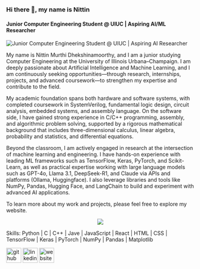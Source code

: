 ### Hi there 👋, my name is Nittin
#### Junior Computer Engineering Student @ UIUC | Aspiring AI/ML Researcher
![Junior Computer Engineering Student @ UIUC | Aspiring AI Researcher](https://www.uillinois.edu/userfiles/Servers/Server_1240/image/header_banner_uiuc.png)

My name is Nittin Murthi Dhekshinamoorthy, and I am a junior studying Computer Engineering at the University of Illinois Urbana–Champaign. I am deeply passionate about Artificial Intelligence and Machine Learning, and I am continuously seeking opportunities—through research, internships, projects, and advanced coursework—to strengthen my expertise and contribute to the field.

My academic foundation spans both hardware and software systems, with completed coursework in SystemVerilog, fundamental logic design, circuit analysis, embedded systems, and assembly language. On the software side, I have gained strong experience in C/C++ programming, assembly, and algorithmic problem solving, supported by a rigorous mathematical background that includes three-dimensional calculus, linear algebra, probability and statistics, and differential equations.

Beyond the classroom, I am actively engaged in research at the intersection of machine learning and engineering. I have hands-on experience with leading ML frameworks such as TensorFlow, Keras, PyTorch, and Scikit-Learn, as well as practical expertise working with large language models such as GPT-4o, Llama 3.1, DeepSeek-R1, and Claude via APIs and platforms (Ollama, Huggingface). I also leverage libraries and tools like NumPy, Pandas, Hugging Face, and LangChain to build and experiment with advanced AI applications.

To learn more about my work and projects, please feel free to explore my website.

<p align="center">
  <a href="https://skillicons.dev">
    <img src="https://skillicons.dev/icons?i=git,kubernetes,docker,c,vim](https://skillicons.dev/iconsi=py,c,py,tensorflow,cpp,pytorch,sklearn,anaconda,aws,sqlite,visualstudio,docker,github,latex,mysql,nodejs,npm,pycharm,html,css" />
  </a>
</p>

Skills: Python | C | C++ | Jave | JavaScript | React | HTML | CSS | TensorFlow | Keras | PyTorch | NumPy | Pandas | Matplotlib

[<img src='https://cdn.jsdelivr.net/npm/simple-icons@3.0.1/icons/github.svg' alt='github' height='40'>](https://github.com/Nittin-murthi)  [<img src='https://cdn.jsdelivr.net/npm/simple-icons@3.0.1/icons/linkedin.svg' alt='linkedin' height='40'>](https://www.linkedin.com/in/nittin-murthi-dhekshinamoorthy-1b4361279/)  [<img src='https://cdn.jsdelivr.net/npm/simple-icons@3.0.1/icons/icloud.svg' alt='website' height='40'>](https://nittin-murthi.github.io/PortfolioWebsite/)  

<!--
![Top Langs](https://github-readme-stats.vercel.app/api/top-langs/?username=nittin-murthi&hide=javascript,css,scss,html,tsx,typescript&theme=tokyonight)

[![Anurag's GitHub stats](https://github-readme-stats.vercel.app/api?username=nittin-murthi)](https://github.com/anuraghazra/github-readme-stats)
-->

<!--
**nittin-murthi/nittin-murthi** is a ✨ _special_ ✨ repository because its `README.md` (this file) appears on your GitHub profile.

Here are some ideas to get you started:

- 🔭 I’m currently working on ...
- 🌱 I’m currently learning ...
- 👯 I’m looking to collaborate on ...
- 🤔 I’m looking for help with ...
- 💬 Ask me about ...
- 📫 How to reach me: ...
- 😄 Pronouns: ...
- ⚡ Fun fact: ...
-->


